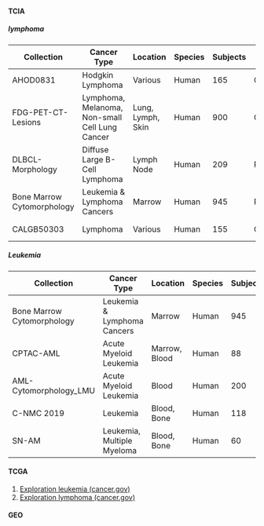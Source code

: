 #### TCIA
##### lymphoma
| Collection                 | Cancer Type                                    | Location          | Species | Subjects | Data Types                 | Supporting Data                                | Access  | Status   | Updated    |
|----------------------------|------------------------------------------------|-------------------|---------|----------|----------------------------|------------------------------------------------|---------|----------|------------|
| AHOD0831                   | Hodgkin Lymphoma                               | Various           | Human   | 165      | CR,CT,DX,MR,NM,OT,PT,SC,XA | Clinical                                       | Limited | Complete | 2022-06-08 |
| FDG-PET-CT-Lesions         | Lymphoma, Melanoma, Non-small Cell Lung Cancer | Lung, Lymph, Skin | Human   | 900      | CT, PT, SEG                | Clinical, Image Analyses, Software/Source Code | Limited | Complete | 2022-06-02 |
| DLBCL-Morphology           | Diffuse Large B-Cell Lymphoma                  | Lymph Node        | Human   | 209      | Pathology                  | Clinical, Image Analyses                       | Public  | Complete | 2022-04-28 |
| Bone Marrow Cytomorphology | Leukemia & Lymphoma Cancers                    | Marrow            | Human   | 945      | Pathology                  |                                                | Public  | Complete | 2021-12-06 |
| CALGB50303                 | Lymphoma                                       | Various           | Human   | 155      | CT, PT, OT                 | Clinical                                       | Limited | Complete | 2021-03-30 |

##### Leukemia

| Collection                 | Cancer Type                 | Location      | Species | Subjects | Data Types | Supporting Data | Access | Status   | Updated    |
|----------------------------|-----------------------------|---------------|---------|----------|------------|-----------------|--------|----------|------------|
| Bone Marrow Cytomorphology | Leukemia & Lymphoma Cancers | Marrow        | Human   | 945      | Pathology  |                 | Public | Complete | 2021-12-06 |
| CPTAC-AML                  | Acute Myeloid Leukemia      | Marrow, Blood | Human   | 88       | Pathology  | Clinical        | Public | Ongoing  | 2020-04-28 |
| AML-Cytomorphology_LMU     | Acute Myeloid Leukemia      | Blood         | Human   | 200      | Pathology  | Image Analyses  | Public | Complete | 2019-10-28 |
| C-NMC 2019                 | Leukemia                    | Blood, Bone   | Human   | 118      | Pathology  |                 | Public | Complete | 2019-05-28 |
| SN-AM                      | Leukemia, Multiple Myeloma  | Blood, Bone   | Human   | 60       | Pathology  |                 | Public | Complete | 2019-05-28 |


#### TCGA
1. [Exploration  leukemia (cancer.gov)](https://portal.gdc.cancer.gov/exploration?filters=%7B%22content%22%3A%5B%7B%22content%22%3A%7B%22field%22%3A%22cases.primary_site%22%2C%22value%22%3A%5B%22hematopoietic%20and%20reticuloendothelial%20systems%22%5D%7D%2C%22op%22%3A%22in%22%7D%2C%7B%22content%22%3A%7B%22field%22%3A%22cases.diagnoses.tissue_or_organ_of_origin%22%2C%22value%22%3A%5B%22blood%22%2C%22bone%20marrow%22%2C%22hematopoietic%20system%2C%20nos%22%2C%22reticuloendothelial%20system%2C%20nos%22%2C%22spleen%22%5D%7D%2C%22op%22%3A%22in%22%7D%5D%2C%22op%22%3A%22and%22%7D)
2. [Exploration lymphoma (cancer.gov)](https://portal.gdc.cancer.gov/exploration?filters=%7B%22content%22%3A%5B%7B%22content%22%3A%7B%22field%22%3A%22cases.primary_site%22%2C%22value%22%3A%5B%22lymph%20nodes%22%5D%7D%2C%22op%22%3A%22in%22%7D%2C%7B%22content%22%3A%7B%22field%22%3A%22cases.diagnoses.tissue_or_organ_of_origin%22%2C%22value%22%3A%5B%22intra-abdominal%20lymph%20nodes%22%2C%22intrathoracic%20lymph%20nodes%22%2C%22lymph%20node%2C%20nos%22%2C%22lymph%20nodes%20of%20axilla%20or%20arm%22%2C%22lymph%20nodes%20of%20head%2C%20face%20and%20neck%22%2C%22lymph%20nodes%20of%20inguinal%20region%20or%20leg%22%2C%22lymph%20nodes%20of%20multiple%20regions%22%2C%22pelvic%20lymph%20nodes%22%5D%7D%2C%22op%22%3A%22in%22%7D%5D%2C%22op%22%3A%22and%22%7D)

#### GEO
